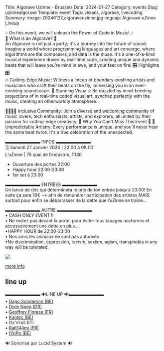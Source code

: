 Title: Algorave Uzinne - Brussels
Date: 2024-01-27
Category: events
Slug: uzinnealgorave
Template: event
Tags:  visuals, algorave, livecoding
Summary: 
image: 20240127_algoraveuzinne.jpg
imgcap: Algorave  uZinne Lineup  

🎶 On this event, we will unleash the Power of Code in Music! 🎶  
🌟 What is an Algorave? 🌟  
An Algorave is not just a party; it's a journey into the future of sound. Imagine a world where programming languages and art converge, where algorithms are the composers, and data is the muse. It's a one-of-a-kind musical experience driven by real-time code, creating unique and dynamic beats that will leave you're mind in awe, and your feet on fire!
🎛️ Highlights 🎛️  
🔥 Cutting-Edge Music: Witness a lineup of boundary-pushing artists and musicians who craft their beats on the fly, immersing you in an ever-evolving soundscape.
🌈 Stunning Visuals: Be dazzled by mind-bending projections of in real-time coded visual art, synched perfectly with the music, creating an otherworldly atmosphere.  

👨‍👩‍👧‍👦 Inclusive Community: Join a diverse and welcoming community of music lovers, tech enthusiasts, artists, and explorers, all united by their passion for cutting-edge creativity.
🚀 Why You Can't Miss This Event 🚀
🎨 Unpredictable Artistry: Every performance is unique, and you'll never hear the same beat twice. It's a true celebration of the unexpected.  




▬▬▬▬▬▬▬▬ INFOS ▬▬▬▬▬▬▬▬  
🗓️ Samedi 27 Janvier 2024 | 22:00 à 08:00  
L’uZinne | 75 quai de l’industrie, 1080  
* Ouverture des portes 22:00  
* Happy hour 22:00-23:00  
* 1er set à 23:00  

▬▬▬▬▬▬▬▬ ENTRÉES ▬▬▬▬▬▬▬▬  
Un lancé de dés qui déterminera le prix de ton entrée jusqu’à 23:00! En suite ça sera 10€
—> afin de rémunérer participation des artistes MAIS surtout pour enfin se débarrasser de la dette que l’uZinne se traîne…  

▬▬▬▬▬▬▬▬ AUTRE ▬▬▬▬▬▬▬▬  
• CASH ONLY EVENT !!  
• Ne restez pas devant la porte, pour éviter tous tapages nocturnes et accessoirement une dette en plus...  
•HAPPY HOUR de 22:00-23:00  
• Nos amis les animaux ne sont pas autorisés  
•No discrimination, oppression, racism, sexism, agism, transphobia in any way will be tolerated.  

<div class="cyber-tile-big cyber-tile-vid fg-dark bg-blue">
<img src="../../../images/20240127_algoraveuzinne.jpg" />
</div>

[more info](https://www.facebook.com/events/s/algorave-by-lamdasonic-luzinne/1048833206168341/)


## line up

▬▬▬▬▬▬▬▬ 🔊LINE UP 🔊▬▬▬▬▬▬▬▬  
• [Dago Sondervan (BE)](../../coders/sondervan)  
• [Dixie Noon (GR)](../../coders/dixienoon)  
• [Geoffrey Fiorese (FR)](../../coders/geoffreyfiorese)  
• [Kaotec (BE)](../../coders/kaotec)  
• Oz’n’roll (IT)  
• [Ralt144mi (FR)](https://ralt144mi.remigeorges.fr/)  
• [tYpPo (BE)](../../coders/typpo)  
  
🔊 Sonorisé par Lucid System 🔊